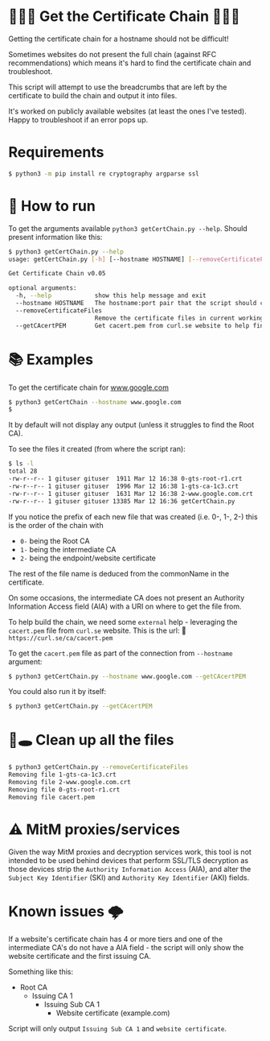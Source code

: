 # :closed_lock_with_key::closed_lock_with_key::closed_lock_with_key: Get the Certificate Chain :closed_lock_with_key::closed_lock_with_key::closed_lock_with_key:

Getting the certificate chain for a hostname should not be difficult!

Sometimes websites do not present the full chain (against RFC recommendations) which means it's hard to find the certificate chain and troubleshoot.

This script will attempt to use the breadcrumbs that are left by the certificate to build the chain and output it into files.

It's worked on publicly available websites (at least the ones I've tested). Happy to troubleshoot if an error pops up.


# Requirements
```bash
$ python3 -m pip install re cryptography argparse ssl
```

# :runner: How to run
To get the arguments available `python3 getCertChain.py --help`. Should present information like this:
```bash
$ python3 getCertChain.py --help
usage: getCertChain.py [-h] [--hostname HOSTNAME] [--removeCertificateFiles] [--getCAcertPEM]

Get Certificate Chain v0.05

optional arguments:
  -h, --help            show this help message and exit
  --hostname HOSTNAME   The hostname:port pair that the script should connect to. Defaults to www.google.com:443.
  --removeCertificateFiles
                        Remove the certificate files in current working directory (*.crt, *.pem).
  --getCAcertPEM        Get cacert.pem from curl.se website to help find Root CA.
```

# :books: Examples
To get the certificate chain for www.google.com
```bash
$ python3 getCertChain --hostname www.google.com
$
```
It by default will not display any output (unless it struggles to find the Root CA).

To see the files it created (from where the script ran):
```bash
$ ls -l
total 28
-rw-r--r-- 1 gituser gituser  1911 Mar 12 16:38 0-gts-root-r1.crt
-rw-r--r-- 1 gituser gituser  1996 Mar 12 16:38 1-gts-ca-1c3.crt
-rw-r--r-- 1 gituser gituser  1631 Mar 12 16:38 2-www.google.com.crt
-rw-r--r-- 1 gituser gituser 13385 Mar 12 16:36 getCertChain.py
```
If you notice the prefix of each new file that was created (i.e. 0-, 1-, 2-) this is the order of the chain with 
* `0-` being the Root CA
* `1-` being the intermediate CA
* `2-` being the endpoint/website certificate

The rest of the file name is deduced from the commonName in the certificate.

On some occasions, the intermediate CA does not present an Authority Information Access field (AIA) with a URI on where to get the file from. 

To help build the chain, we need some `external` help - leveraging the `cacert.pem` file from `curl.se` website.
This is the url: :link: `https://curl.se/ca/cacert.pem`

To get the `cacert.pem` file as part of the connection from `--hostname` argument:
```bash
$ python3 getCertChain.py --hostname www.google.com --getCAcertPEM
```

You could also run it by itself:
```bash
$ python3 getCertChain.py --getCAcertPEM
```

# :dash::hole: Clean up all the files
```bash
$ python3 getCertChain.py --removeCertificateFiles
Removing file 1-gts-ca-1c3.crt
Removing file 2-www.google.com.crt
Removing file 0-gts-root-r1.crt
Removing file cacert.pem
```

# :warning: MitM proxies/services
Given the way MitM proxies and decryption services work, this tool is not intended to be used behind devices that perform SSL/TLS decryption as those devices strip the `Authority Information Access` (AIA), and alter the `Subject Key Identifier` (SKI) and `Authority Key Identifier` (AKI) fields.

# Known issues 🌩️
If a website's certificate chain has 4 or more tiers and one of the intermediate CA's do not have a AIA field - the script will only show the website certificate and the first issuing CA. 

Something like this:
* Root CA
  * Issuing CA 1
    * Issuing Sub CA 1
      * Website certificate (example.com)

Script will only output `Issuing Sub CA 1` and `website certificate`.
